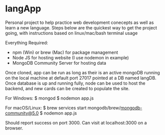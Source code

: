 # langApp
Personal project to help practice web development conecepts as well as learn a new language.
Steps below are the quickest way to get the project going, with instructions based on
linux/mac/bash terminal usage

Everything Required:
- npm (Win) or brew (Mac) for package management
- Node JS for hosting website (I use nodemon in example)
- MongoDB Community Server for hosting data

Once cloned, app can be run as long as their is an active mongoDB running on the local machine
at default port 27017 pointed at a DB named langDB. Once database is up and running fully, node
can be used to host the backend, and new cards can be created to populate the site.

For Windows:
$ mongod
$ nodemon app.js

For macOS/Linux:
$ brew services start mongodb/brew/mongodb-community@5.0
$ nodemon app.js

Should report success on port 3000. Can visit at localhost:3000 on a browser.
